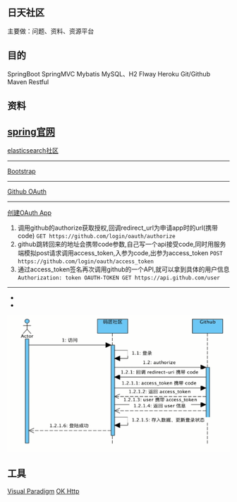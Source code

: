 ## 日天社区
主要做：问题、资料、资源平台
## 目的
SpringBoot
SpringMVC
Mybatis
MySQL、H2
Flway
Heroku
Git/Github
Maven
Restful

## 资料
[spring官网](https://spring.io/guides)
---
[elasticsearch社区](https://elasticsearch.cn/)
- - -
[Bootstrap](https://v3.bootcss.com/)
***
[Github OAuth](https://developer.github.com/apps/building-oauth-apps/creating-an-oauth-app/)
* * *
[创建OAuth App](https://developer.github.com/apps/building-github-apps/identifying-and-authorizing-users-for-github-apps/)
1. 调用github的authorize获取授权,回调redirect_url为申请app时的url(携带code)
` GET https://github.com/login/oauth/authorize `
2. github跳转回来的地址会携带code参数,自己写一个api接受code,同时用服务端模拟post请求调用access_token,入参为code,出参为access_token
` POST https://github.com/login/oauth/access_token `
3. 通过access_token签名再次调用github的一个API,就可以拿到具体的用户信息
` Authorization: token OAUTH-TOKEN
  GET https://api.github.com/user `
___
+ 
+ 
![GitHub登录流程](src/main/resources/static/mdpic/Github登录.png)

## 工具
[Visual Paradigm](https://www.visual-paradigm.com)
[OK Http](https://square.github.io/okhttp/)